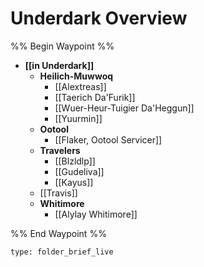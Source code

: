 # Underdark Overview
%% Begin Waypoint %%
- **[[in Underdark]]**
	- **Heilich-Muwwoq**
		- [[Alextreas]]
		- [[Taerich Da'Furik]]
		- [[Wuer-Heur-Tuigier Da'Heggun]]
		- [[Yuurmin]]
	- **Ootool**
		- [[Flaker, Ootool Servicer]]
	- **Travelers**
		- [[Blzldlp]]
		- [[Gudeliva]]
		- [[Kayus]]
	- [[Travis]]
	- **Whitimore**
		- [[Alylay Whitimore]]

%% End Waypoint %%

```ccard
type: folder_brief_live
```
 

